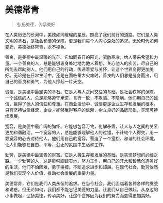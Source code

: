 # 美德常青
> 弘扬美德，传承美好

在人类历史的长河中，美德如同璀璨的星辰，照亮了我们前行的道路。它们是人类文明的基石，是社会和谐的保障，更是我们每个人内心深处的追求。无论时代如何变迁，美德始终常青，永不褪色。

善良，是美德中最温暖的光芒。它如同春日的阳光，驱散寒冷，给人带来希望和力量。一个善良的人，总是能够设身处地地为他人着想，关心他人的疾苦，尽自己的所能去帮助别人。他们用自己的行动，传递着爱与关怀，让这个世界变得更加美好。无论是在日常生活中，还是在面临重大灾难时，善良的人们总是挺身而出，用自己的善良和勇气，为他人撑起一片天空。

诚信，是美德中最坚实的基石。它是人与人之间交往的基础，是社会秩序的保障。一个诚信的人，总是能够遵守承诺，言行一致，不欺骗、不隐瞒。他们用自己的诚信，赢得了他人的信任和尊重。在商业活动中，诚信更是企业生存和发展的根本。只有坚持诚信经营，企业才能够赢得客户的信赖，树立良好的品牌形象，实现可持续发展。

宽容，是美德中最广阔的胸怀。它能够包容万物，化解矛盾，让人与人之间的关系更加和谐融洽。一个宽容的人，总是能够理解他人的过错，不计较个人得失，用一颗宽容的心去对待他人。他们用自己的宽容，营造了一个宽松、和谐的社会环境，让人们能够在自由、平等、公正的氛围中生活和工作。

勤劳，是美德中最宝贵的财富。它是人类生存和发展的基础，是实现梦想的必经之路。一个勤劳的人，总是能够脚踏实地，努力工作，用自己的汗水和智慧创造美好的生活。他们不怕困难，勇于拼搏，不断追求进步和超越。在现代社会，勤劳依然是我们实现个人价值、推动社会发展的重要力量。

美德常青，它们是我们人类永恒的追求。在当今社会，我们面临着各种各样的挑战和诱惑，但无论如何，我们都不能忘记美德的力量。让我们从自己做起，从身边的小事做起，弘扬美德，传承美好，让这个世界因为我们的努力而变得更加美好。